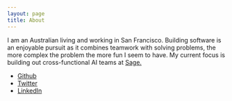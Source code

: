 ```yaml
---
layout: page
title: About
---
```


I am an Australian living and working in San Francisco. Building software is an enjoyable pursuit as it combines teamwork with solving problems, the more complex the problem the more fun I seem to have. My current focus is building out cross-functional AI teams at [Sage.](https://www.sage.com)

* [Github](https://github.com/davidkdickson)
* [Twitter](https://twitter.com/davidkdickson)
* [LinkedIn](http://au.linkedin.com/in/davidkdickson)
